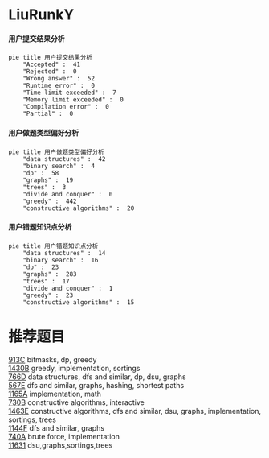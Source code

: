 # LiuRunkY

<!-- tabs:start -->



#### **用户提交结果分析**

```mermaid
pie title 用户提交结果分析
    "Accepted" :  41
    "Rejected" :  0
    "Wrong answer" :  52
    "Runtime error" :  0
    "Time limit exceeded" :  7
    "Memory limit exceeded" :  0
    "Compilation error" :  0
    "Partial" :  0
```

#### **用户做题类型偏好分析**

```mermaid
pie title 用户做题类型偏好分析
    "data structures" :  42
    "binary search" :  4
    "dp" :  58
    "graphs" :  19
    "trees" :  3
    "divide and conquer" :  0
    "greedy" :  442
    "constructive algorithms" :  20
```
#### **用户错题知识点分析**

```mermaid
pie title 用户错题知识点分析
    "data structures" :  14
    "binary search" :  16
    "dp" :  23
    "graphs" :  283
    "trees" :  17
    "divide and conquer" :  1
    "greedy" :  23
    "constructive algorithms" :  15
```



<!-- tabs:end -->
# 推荐题目
[913C](https://codeforces.com/contest/913/problem/C)		bitmasks,
                        dp,
                        greedy		  
[1430B](https://codeforces.com/contest/1430/problem/B)		greedy,
                        implementation,
                        sortings		  
[766D](https://codeforces.com/contest/766/problem/D)		data structures,
                        dfs and similar,
                        dp,
                        dsu,
                        graphs		  
[567E](https://codeforces.com/contest/567/problem/E)		dfs and similar,
                        graphs,
                        hashing,
                        shortest paths		  
[1165A](https://codeforces.com/contest/1165/problem/A)		implementation,
                        math		  
[730B](https://codeforces.com/contest/730/problem/B)		constructive algorithms,
                        interactive		  
[1463E](https://codeforces.com/contest/1463/problem/E)		constructive algorithms,
                        dfs and similar,
                        dsu,
                        graphs,
                        implementation,
                        sortings,
                        trees		  
[1144F](https://codeforces.com/contest/1144/problem/F)		dfs and similar,
                        graphs		  
[740A](https://codeforces.com/contest/740/problem/A)		brute force,
                        implementation		  
[11631](https://codeforces.com/contest/1163/problem/1)		dsu,graphs,sortings,trees		  

